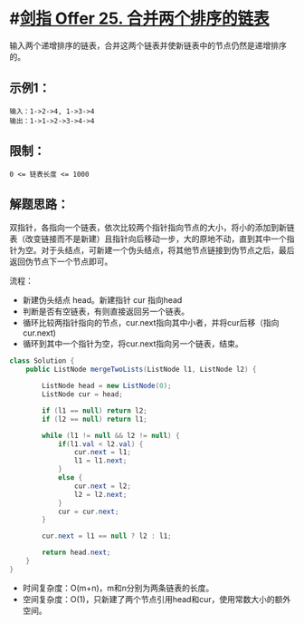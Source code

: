 # #[剑指 Offer 25. 合并两个排序的链表](https://leetcode-cn.com/problems/he-bing-liang-ge-pai-xu-de-lian-biao-lcof/)

输入两个递增排序的链表，合并这两个链表并使新链表中的节点仍然是递增排序的。

## 示例1：

```
输入：1->2->4, 1->3->4
输出：1->1->2->3->4->4
```

## 限制：

```
0 <= 链表长度 <= 1000
```



## 解题思路：

双指针，各指向一个链表，依次比较两个指针指向节点的大小，将小的添加到新链表（改变链接而不是新建）且指针向后移动一步，大的原地不动，直到其中一个指针为空。对于头结点，可新建一个伪头结点，将其他节点链接到伪节点之后，最后返回伪节点下一个节点即可。

流程：

- 新建伪头结点 head。新建指针 cur 指向head
- 判断是否有空链表，有则直接返回另一个链表。
- 循环比较两指针指向的节点，cur.next指向其中小者，并将cur后移（指向cur.next)
- 循环到其中一个指针为空，将cur.next指向另一个链表，结束。

~~~java
class Solution {
    public ListNode mergeTwoLists(ListNode l1, ListNode l2) {

        ListNode head = new ListNode(0);
        ListNode cur = head;

        if (l1 == null) return l2;
        if (l2 == null) return l1;

        while (l1 != null && l2 != null) {
            if(l1.val < l2.val) {
                cur.next = l1;
                l1 = l1.next;
            }
            else {
                cur.next = l2;
                l2 = l2.next;
            }
            cur = cur.next;
        }

        cur.next = l1 == null ? l2 : l1;

        return head.next;
    }
}
~~~

- 时间复杂度：O(m+n)，m和n分别为两条链表的长度。
- 空间复杂度：O(1)，只新建了两个节点引用head和cur，使用常数大小的额外空间。